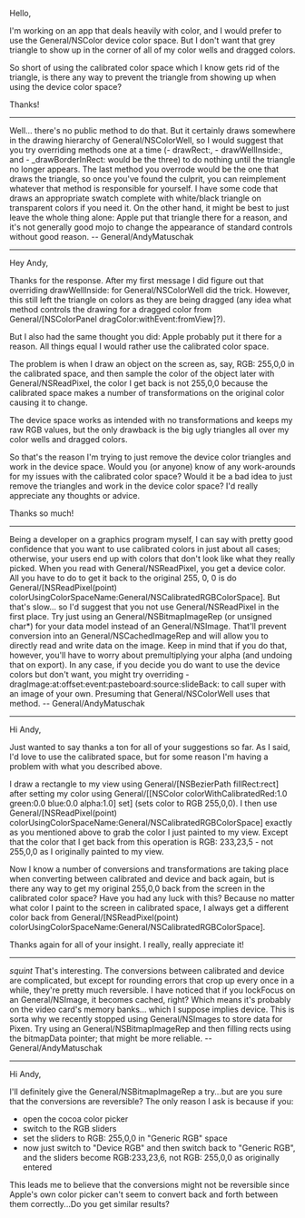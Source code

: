 Hello,

I'm working on an app that deals heavily with color, and I would prefer to use the General/NSColor device color space.  But I don't want that grey triangle to show up in the corner of all of my color wells and dragged colors.

So short of using the calibrated color space which I know gets rid of the triangle, is there any way to prevent the triangle from showing up when using the device color space?

Thanks!

----

Well... there's no public method to do that. But it certainly draws somewhere in the drawing hierarchy of General/NSColorWell, so I would suggest that you try overriding methods one at a time (- drawRect:, - drawWellInside:, and - _drawBorderInRect: would be the three) to do nothing until the triangle no longer appears. The last method you overrode would be the one that draws the triangle, so once you've found the culprit, you can reimplement whatever that method is responsible for yourself. I have some code that draws an appropriate swatch complete with white/black triangle on transparent colors if you need it. On the other hand, it might be best to just leave the whole thing alone: Apple put that triangle there for a reason, and it's not generally good mojo to change the appearance of standard controls without good reason. -- General/AndyMatuschak

----

Hey Andy,

Thanks for the response.  After my first message I did figure out that overriding drawWellInside: for General/NSColorWell did the trick.  However, this still left the triangle on colors as they are being dragged (any idea what method controls the drawing for a dragged color from General/[NSColorPanel dragColor:withEvent:fromView]?).

But I also had the same thought you did: Apple probably put it there for a reason.  All things equal I would rather use the calibrated color space.

The problem is when I draw an object on the screen as, say, RGB: 255,0,0 in the calibrated space, and then sample the color of the object later with General/NSReadPixel, the color I get back is not 255,0,0 because the calibrated space makes a number of transformations on the original color causing it to change.

The device space works as intended with no transformations and keeps my raw RGB values, but the only drawback is the big ugly triangles all over my color wells and dragged colors.

So that's the reason I'm trying to just remove the device color triangles and work in the device space.  Would you (or anyone) know of any work-arounds for my issues with the calibrated color space?  Would it be a bad idea to just remove the triangles and work in the device color space?  I'd really appreciate any thoughts or advice.

Thanks so much!

----

Being a developer on a graphics program myself, I can say with pretty good confidence that you want to use calibrated colors in just about all cases; otherwise, your users end up with colors that don't look like what they really picked. When you read with General/NSReadPixel, you get a device color. All you have to do to get it back to the original 255, 0, 0 is do General/[NSReadPixel(point) colorUsingColorSpaceName:General/NSCalibratedRGBColorSpace]. But that's slow... so I'd suggest that you not use General/NSReadPixel in the first place. Try just using an General/NSBitmapImageRep (or unsigned char*) for your data model instead of an General/NSImage. That'll prevent conversion into an General/NSCachedImageRep and will allow you to directly read and write data on the image. Keep in mind that if you do that, however, you'll have to worry about premultiplying your alpha (and undoing that on export). In any case, if you decide you do want to use the device colors but don't want, you might try overriding - dragImage:at:offset:event:pasteboard:source:slideBack: to call super with an image of your own. Presuming that General/NSColorWell uses that method. -- General/AndyMatuschak

----

Hi Andy,

Just wanted to say thanks a ton for all of your suggestions so far.  As I said, I'd love to use the calibrated space, but for some reason I'm having a problem with what you described above.

I draw a rectangle to my view using General/[NSBezierPath fillRect:rect] after setting my color using General/[[NSColor colorWithCalibratedRed:1.0 green:0.0 blue:0.0 alpha:1.0] set] (sets color to RGB 255,0,0).  I then use General/[NSReadPixel(point) colorUsingColorSpaceName:General/NSCalibratedRGBColorSpace] exactly as you mentioned above to grab the color I just painted to my view.  Except that the color that I get back from this operation is RGB: 233,23,5 - not 255,0,0 as I originally painted to my view.

Now I know a number of conversions and transformations are taking place when converting between calibrated and device and back again, but is there any way to get my original 255,0,0 back from the screen in the calibrated color space?  Have you had any luck with this?  Because no matter what color I paint to the screen in calibrated space, I always get a different color back from General/[NSReadPixel(point) colorUsingColorSpaceName:General/NSCalibratedRGBColorSpace].

Thanks again for all of your insight.  I really, really appreciate it!

----

*squint* That's interesting. The conversions between calibrated and device are complicated, but except for rounding errors that crop up every once in a while, they're pretty much reversible. I have noticed that if you lockFocus on an General/NSImage, it becomes cached, right? Which means it's probably on the video card's memory banks... which I suppose implies device. This is sorta why we recently stopped using General/NSImages to store data for Pixen. Try using an General/NSBitmapImageRep and then filling rects using the bitmapData pointer; that might be more reliable. -- General/AndyMatuschak

----

Hi Andy,

I'll definitely give the General/NSBitmapImageRep a try...but are you sure that the conversions are reversible?  The only reason I ask is because if you:

- open the cocoa color picker
- switch to the RGB sliders
- set the sliders to RGB: 255,0,0 in "Generic RGB" space
- now just switch to "Device RGB" and then switch back to "Generic RGB", and the sliders become RGB:233,23,6, not RGB: 255,0,0 as originally entered

This leads me to believe that the conversions might not be reversible since Apple's own color picker can't seem to convert back and forth between them correctly...Do you get similar results?